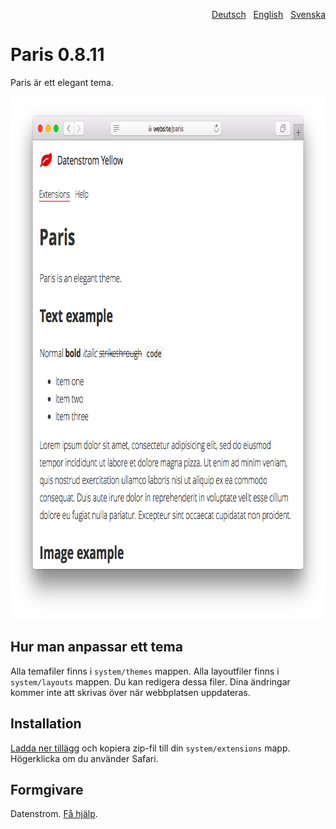 <p align="right"><a href="README-de.md">Deutsch</a> &nbsp; <a href="README.md">English</a> &nbsp; <a href="README-sv.md">Svenska</a></p>

Paris 0.8.11
============
Paris är ett elegant tema.

<p align="center"><img src="paris-screenshot.png?raw=true" width="795" height="836" alt="Skärmdump"></p>

## Hur man anpassar ett tema

Alla temafiler finns i `system/themes` mappen. Alla layoutfiler finns i `system/layouts` mappen. Du kan redigera dessa filer. Dina ändringar kommer inte att skrivas över när webbplatsen uppdateras.

## Installation

[Ladda ner tillägg](https://github.com/datenstrom/yellow-extensions/raw/master/zip/paris.zip) och kopiera zip-fil till din `system/extensions` mapp. Högerklicka om du använder Safari.

## Formgivare

Datenstrom. [Få hjälp](https://datenstrom.se/sv/yellow/help/).
